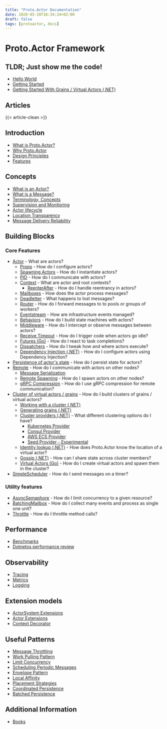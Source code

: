 ```yaml
---
title: "Proto.Actor Documentation"
date: 2020-05-28T16:34:24+02:00
draft: false
tags: [protoactor, docs]
---
```


# Proto.Actor Framework

## TLDR; Just show me the code!

- [Hello World](hello-world)
- [Getting Started](getting-started)
- [Getting Started With Grains / Virtual Actors (.NET)](cluster/getting-started-net.md)

## Articles

{{< article-clean >}}

## Introduction

- [What is Proto.Actor?](what-is-protoactor)
- [Why Proto.Actor](why-protoactor)
- [Design Principles](design-principles)
- [Features](features)

## Concepts

- [What is an Actor?](actors.md)
- [What is a Message?](messages.md)
- [Terminology, Concepts](terminology.md)
- [Supervision and Monitoring](supervision.md)
- [Actor lifecycle](life-cycle.md)
- [Location Transparency](location-transparency.md)
- [Message Delivery Reliability](durability.md)

## Building Blocks

### Core Features

- [Actor](actors.md) - What are actors?
  - [Props](props.md) - How do I configure actors?
  - [Spawning Actors](spawn.md) - How do I instantiate actors?
  - [PID](pid.md) - How do I communicate with actors?
  - [Context](context.md) - What are actor and root contexts?
    - [ReenterAfter](reenter.md) - How do I handle reentrancy in actors?
  - [Mailboxes](mailboxes.md) - How does the actor process messages?
  - [Deadletter](deadletter.md) - What happens to lost messages?
  - [Router](routers.md) - How do I forward messages to to pools or groups of workers?
  - [Eventstream](eventstream.md) - How are infrastructure events managed?
  - [Behaviors](behaviors.md) - How do I build state machines with actors?
  - [Middleware](middleware.md) - How do I intercept or observe messages between actors?
  - [Receive Timeout](receive-timeout.md) - How do I trigger code when actors go idle?
  - [Futures (Go)](futures.md) - How do I react to task completions?
  - [Dispatchers](dispatchers.md) - How do I tweak how and where actors execute?
  - [Dependency Injection (.NET)](di.md) - How do I configure actors using Dependency Injection?
- [Persistence of actor's state](persistence.md) - How do I persist state for actors?
- [Remote](remote.md) - How do I communicate with actors on other nodes?
  - [Message Serialization](serialization.md)
  - [Remote Spawning](remote-spawn.md) - How do I spawn actors on other nodes?
  - [gRPC Compression](grpc-compression.md) - How do I use gRPC compression for remote communication?
- [Cluster of virtual actors / grains](cluster.md) - How do I build clusters of grains / virtual actors?
  - [Working with a cluster (.NET)](cluster/using-cluster-net.md)
  - [Generating grains (.NET)](cluster/codegen-net.md)
  - [Cluster providers (.NET)](cluster/cluster-providers-net.md) - What different clustering options do I have?
    - [Kubernetes Provider](cluster/kubernetes-provider-net.md)
    - [Consul Provider](cluster/consul-net.md)
    - [AWS ECS Provider](cluster/aws-provider-net.md)
    - [Seed Provider - Experimental](cluster/seed-provider-net.md)
  - [Identity lookup (.NET)](cluster/identity-lookup-net.md) - How does Proto.Actor know the location of a virtual actor?
  - [Gossip (.NET)](cluster/gossip.md) - How can I share state across cluster members?
  - [Virtual Actors (Go)](cluster/virtual-actors-go.md) - How do I create virtual actors and spawn them in the cluster?
- [SimpleScheduler](scheduling.md) - How do I send messages on a timer?

### Utility features

- [AsyncSemaphore](asyncsemaphore.md) - How do I limit concurrency to a given resource?
- [BatchingMailbox](batching-mailbox.md) - How do I collect many events and process as single one unit?
- [Throttle](throttle.md) - How do I throttle method calls?

## Performance

- [Benchmarks](performance/benchmarks.md)
- [Dotnetos performance review](performance/dotnetos.md)

## Observability

- [Tracing](tracing.md)
- [Metrics](metrics.md)
- [Logging](logging.md)

## Extension models

- [ActorSystem Extensions](actorsystem-extensions.md)
- [Actor Extensions](actor-extensions.md)
- [Context Decorator](context-decorator.md)

## Useful Patterns

- [Message Throttling](throttling.md)
- [Work Pulling Pattern](work-pulling.md)
- [Limit Concurrency](limit-concurrency.md)
- [Scheduling Periodic Messages](scheduling.md)
- [Envelope Pattern](envelope-pattern.md)
- [Local Affinity](local-affinity.md)
- [Placement Strategies](placement-strategies.md)
- [Coordinated Persistence](coordinated-persistence.md)
- [Batched Persistence](batched-persistence.md)

## Additional Information

- [Books](books.md)
